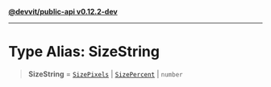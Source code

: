 [**@devvit/public-api v0.12.2-dev**](../../../../../../README.md)

---

# Type Alias: SizeString

> **SizeString** = [`SizePixels`](SizePixels.md) \| [`SizePercent`](SizePercent.md) \| `number`
